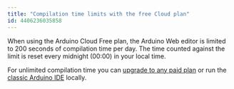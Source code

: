 ```yaml
---
title: "Compilation time limits with the free Cloud plan"
id: 4406236035858
---
```


When using the Arduino Cloud Free plan, the Arduino Web editor is limited to 200 seconds of compilation time per day. The time counted against the limit is reset every midnight (00:00) in your local time.

For unlimited compilation time you can [upgrade to any paid plan](https://cloud.arduino.cc/plans) or run the [classic Arduino IDE](https://www.arduino.cc/en/software) locally.
